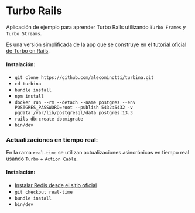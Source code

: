 # Turbo Rails

Aplicación de ejemplo para aprender Turbo Rails utilizando `Turbo Frames` y `Turbo Streams`.

Es una versión simplificada de la app que se construye en el [tutorial oficial de Turbo en Rails](https://www.hotrails.dev/turbo-rails).

#### Instalación:

- `git clone https://github.com/alecominotti/turbina.git`
- `cd turbina`
- `bundle install`
- `npm install`
- `docker run --rm --detach --name postgres --env POSTGRES_PASSWORD=root --publish 5432:5432 -v pgdata:/var/lib/postgresql/data postgres:13.3`
- `rails db:create db:migrate`
- `bin/dev`

### Actualizaciones en tiempo real:

En la rama `real-time` se utilizan actualizaciones asincrónicas en tiempo real usando `Turbo` + `Action Cable`.

#### Instalación:

- [Instalar Redis desde el sitio oficial](https://redis.io/docs/getting-started/installation/)
- `git checkout real-time`
- `bundle install`
- `bin/dev`